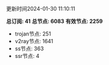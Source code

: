 更新时间2024-01-30 11:10:11

**总订阅: 41**
**总节点: 6083**
**有效节点: 2259**
- trojan节点: 251
- v2ray节点: 1641
- ss节点: 363
- ssr节点: 4
